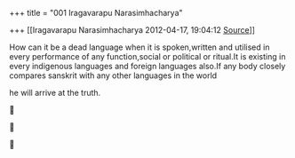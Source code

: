 +++
title = "001 Iragavarapu Narasimhacharya"

+++
[[Iragavarapu Narasimhacharya	2012-04-17, 19:04:12 [Source](https://groups.google.com/g/bvparishat/c/W54TtTc37BA)]]



How can it be a dead language when it is spoken,written and utilised in every performance of any function,social or political or ritual.It is existing in every indigenous languages and foreign languages also.If any body closely compares sanskrit with any other languages in the world

he will arrive at the truth.







